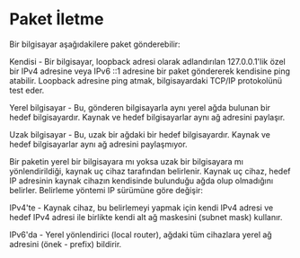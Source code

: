 # Paket İletme

Bir bilgisayar aşağıdakilere paket gönderebilir:

Kendisi - Bir bilgisayar, loopback adresi olarak adlandırılan 127.0.0.1'lik özel bir IPv4 adresine veya IPv6 ::1 adresine bir paket göndererek kendisine ping atabilir. Loopback adresine ping atmak, bilgisayardaki TCP/IP protokolünü test eder.

Yerel bilgisayar - Bu, gönderen bilgisayarla aynı yerel ağda bulunan bir hedef bilgisayardır. Kaynak ve hedef bilgisayarlar aynı ağ adresini paylaşır.

Uzak bilgisayar - Bu, uzak bir ağdaki bir hedef bilgisayardır. Kaynak ve hedef bilgisayarlar aynı ağ adresini paylaşmıyor.

Bir paketin yerel bir bilgisayara mı yoksa uzak bir bilgisayara mı yönlendirildiği, kaynak uç cihaz tarafından belirlenir. Kaynak uç cihaz, hedef IP adresinin kaynak cihazın kendisinde bulunduğu ağda olup olmadığını belirler. Belirleme yöntemi IP sürümüne göre değişir:

IPv4'te - Kaynak cihaz, bu belirlemeyi yapmak için kendi IPv4 adresi ve hedef IPv4 adresi ile birlikte kendi alt ağ maskesini (subnet mask) kullanır.

IPv6'da - Yerel yönlendirici (local router), ağdaki tüm cihazlara yerel ağ adresini (önek - prefix) bildirir.

